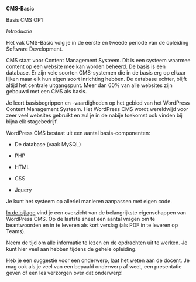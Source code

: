 **CMS-Basic**

Basis CMS OP1

*Introductie*

Het vak CMS-Basic volg je in de eerste en tweede periode van de opleiding
Software Development.

CMS staat voor Content Management Systeem. Dit is een systeem waarmee content op
een website mee kan worden beheerd. De basis is een database. Er zijn vele
soorten CMS-systemen die in de basis erg op elkaar lijken maar elk hun eigen
soort inrichting hebben. De database echter, blijft altijd het centrale
uitgangspunt. Meer dan 60% van alle websites zijn gebouwd met een CMS als basis.

Je leert basisbegrippen en -vaardigheden op het gebied van het WordPress Content
Management Systeem. Het WordPress CMS wordt wereldwijd voor zeer veel websites
gebruikt en zul je in de nabije toekomst ook vinden bij bijna elk stagebedrijf.

WordPress CMS bestaat uit een aantal basis-componenten:

-   De database (vaak MySQL)

-   PHP

-   HTML

-   CSS

-   Jquery

Je kunt het systeem op allerlei manieren aanpassen met eigen code.

[In de bijlage](L1-CMS-WP-intro-2020.pdf) vind je een overzicht van de
belangrijkste eigenschappen van WordPress CMS. Op de laatste sheet een aantal
vragen om te beantwoorden en in te leveren als kort verslag (als PDF in te
leveren op Teams).

Neem de tijd om alle informatie te lezen en de opdrachten uit te werken. Je kunt
hier veel aan hebben tijdens de gehele opleiding.

Heb je een suggestie voor een onderwerp, laat het weten aan de docent. Je mag
ook als je veel van een bepaald onderwerp af weet, een presentatie geven of een
les verzorgen over dat onderwerp!
